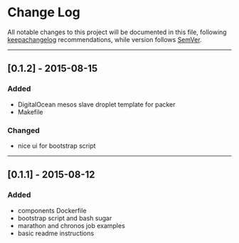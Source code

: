 # Change Log

All notable changes to this project will be documented in this file, following [keepachangelog](http://keepachangelog.com/) recommendations, while version follows [SemVer](http://semver.org/).

---

## [0.1.2] - 2015-08-15
### Added
- DigitalOcean mesos slave droplet template for packer
- Makefile

### Changed
- nice ui for bootstrap script

---

## [0.1.1] - 2015-08-12
### Added
- components Dockerfile
- bootstrap script and bash sugar
- marathon and chronos job examples
- basic readme instructions
